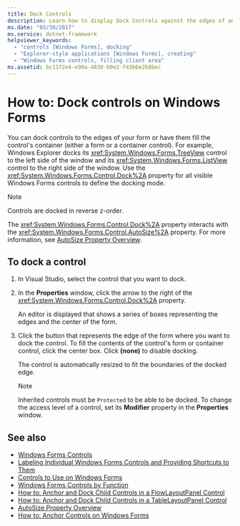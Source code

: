 ```yaml
---
title: Dock Controls
description: Learn how to display Dock Controls against the edges of any of your forms or fill the control's container.
ms.date: "03/30/2017"
ms.service: dotnet-framework
helpviewer_keywords:
  - "controls [Windows Forms], docking"
  - "Explorer-style applications [Windows Forms], creating"
  - "Windows Forms controls, filling client area"
ms.assetid: bc11f2e4-e90a-4830-b0e2-f43b6e2b8bec
---
```

# How to: Dock controls on Windows Forms

You can dock controls to the edges of your form or have them fill the control's container (either a form or a container control). For example, Windows Explorer docks its <xref:System.Windows.Forms.TreeView> control to the left side of the window and its <xref:System.Windows.Forms.ListView> control to the right side of the window. Use the <xref:System.Windows.Forms.Control.Dock%2A> property for all visible Windows Forms controls to define the docking mode.

> [!NOTE]
> Controls are docked in reverse z-order.

The <xref:System.Windows.Forms.Control.Dock%2A> property interacts with the <xref:System.Windows.Forms.Control.AutoSize%2A> property. For more information, see [AutoSize Property Overview](autosize-property-overview.md).

## To dock a control

1. In Visual Studio, select the control that you want to dock.

2. In the **Properties** window, click the arrow to the right of the <xref:System.Windows.Forms.Control.Dock%2A> property.

   An editor is displayed that shows a series of boxes representing the edges and the center of the form.

3. Click the button that represents the edge of the form where you want to dock the control. To fill the contents of the control's form or container control, click the center box. Click **(none)** to disable docking.

   The control is automatically resized to fit the boundaries of the docked edge.

   > [!NOTE]
   > Inherited controls must be `Protected` to be able to be docked. To change the access level of a control, set its **Modifier** property in the **Properties** window.

## See also

- [Windows Forms Controls](index.md)
- [Labeling Individual Windows Forms Controls and Providing Shortcuts to Them](labeling-individual-windows-forms-controls-and-providing-shortcuts-to-them.md)
- [Controls to Use on Windows Forms](controls-to-use-on-windows-forms.md)
- [Windows Forms Controls by Function](windows-forms-controls-by-function.md)
- [How to: Anchor and Dock Child Controls in a FlowLayoutPanel Control](how-to-anchor-and-dock-child-controls-in-a-flowlayoutpanel-control.md)
- [How to: Anchor and Dock Child Controls in a TableLayoutPanel Control](how-to-anchor-and-dock-child-controls-in-a-tablelayoutpanel-control.md)
- [AutoSize Property Overview](autosize-property-overview.md)
- [How to: Anchor Controls on Windows Forms](how-to-anchor-controls-on-windows-forms.md)
